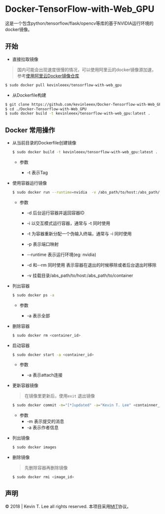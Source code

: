 # Docker-TensorFlow-with-Web_GPU

这是一个包含python/tensorflow/flask/opencv等库的基于NVIDIA运行环境的docker镜像。



## 开始

- 直接拉取镜像

> 国内可能会出现速度很慢的情况，可以使用阿里云的docker镜像源加速，参考[使用阿里云Docker镜像仓库](https://yq.aliyun.com/ziliao/283741)

```bash
$ sudo docker pull kevinleeex/tensorflow-with-web_gpu
```



- 从Dockerfile构建

```bash
$ git clone https://github.com/kevinleeex/Docker-Tensorflow-with-Web_GPU.git
$ cd ./Docker-Tensorflow-with-Web_GPU
$ sudo docker build -t kevinleeex/tensorflow-with-web_gpu:latest .
```



## Docker 常用操作

- 从当前目录的Dockerfile创建镜像

  ```bash
  $ sudo docker build -t kevinleeex/tensorflow-with-web_gpu:latest .
  ```

  - 参数

    - -t 表示Tag

- 使用容器运行镜像

  ```bash
  $ sudo docker run --runtime=nvidia  -v /abs_path/to/host:/abs_path/to/container -it -p 5000:5000 kevinleeex/tensorflow-with-web_gpu /bin/bash
  ```

  - 参数
    - -d 后台运行容器并返回容器ID

    - -i 以交互模式运行容器，通常与 -t 同时使用 

    - -t 为容器重新分配一个伪输入终端，通常与 -i 同时使用

    - -p 表示端口映射

    - --runtime 表示运行环境(eg: nvidia)

    - -d 和--rm 同时使用 表示容器在退出的时候移除或者后台退出时移除

    - -v 挂载目录/abs_path/to/host:/abs_path/to/container



- 列出容器

  ```bash
  $ sudo docker ps -a
  ```

  - 参数

    - -a 表示全部



- 删除容器

  ```bash
  $ sudo docker rm <container_id>
  ```

- 启动容器

  ```bash
  $ sudo docker start -a <container_id>
  ```

  - 参数

    - -a 表示attach连接



- 更新容器镜像

  > 在镜像里更新后，使用```exit``` 退出镜像

  ```bash
  $ sudo docker commit -m="[*]updated" -a="Kevin T. Lee" <containner_id> kevinleeex/tensorflow-with-web_gpu:v2
  ```

  - 参数
    - -m 表示提交的消息
    - -a 表示作者信息




- 列出镜像

   ```bash
   $ sudo docker images
   ```

- 删除镜像

   > 先删除容器再删除镜像

   ```bash
   $ sudo docker rmi <image_id>
   ```



## 声明

© 2018 | Kevin T. Lee all rights reserved. 本项目采用[MIT](./LICENSE)协议。